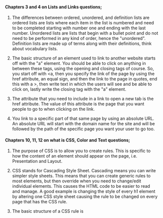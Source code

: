 #### Chapters 3 and 4 on Lists and Links questions;

1. The differences between ordered, unordered, and definition lists are ordered lists are lists where each item in the list is numbered and need to be completed starting with number one and ending with the last number. Unordered lists are lists that begin with a bullet point and do not need to be performed in any kind of order, hence the "unordered". Definition lists are made up of terms along with their definitions, think about vocabulary lists.

2. The basic structure of an element used to link to another website starts off with the "a" element. You should be able to click on anything in between these tags, using the opening and closing tags of course. So, you start off with <a, then you specify the link of the page by using the href attribute, an equal sign, and then the link to the page in quotes, end this with a >, then write text in which the users will see and be able to click on, lastly write the closing tag with the "a" element.

3. The attribute that you need to include in a link to open a new tab is the href attribute. The value of this attribute is the page that you want people to go to when clicking on the link.

4. You link to a specific part of that same page by using an absolute URL. An absolute URL will start with the domain name for the site and will be followed by the path of the specific page you want your user to go too.

#### Chapters 10, 11, 12 on what is CSS, Color and Text questions;

1. The purpose of CSS is to allow you to create rules. This is specific to how the content of an element should appear on the page, i.e. Presentation and Layout.

2. CSS stands for Cascading Style Sheet. Cascading means you can write simpler style sheets. This means that you can create generic rules to most elements, but then override when you need to change/edit individual elements. This causes the HTML code to be easier to read and manage. A good example is changing the style of every h1 element by altering one CSS style sheet causing the rule to be changed on every page that has the CSS rule.

3. The basic structure of a CSS rule is
